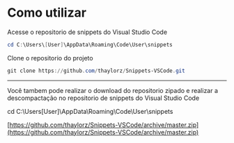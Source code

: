 # Como utilizar

Acesse o repositorio de snippets do Visual Studio Code

```powershell
cd C:\Users\[User]\AppData\Roaming\Code\User\snippets

```

Clone o repositorio do projeto

```powershell
git clone https://github.com/thaylorz/Snippets-VSCode.git
```

---

Você tambem pode realizar o download do repositorio zipado e realizar a descompactação no repositorio de snippets do Visual Studio Code

cd C:\Users\[User]\AppData\Roaming\Code\User\snippets

[https://github.com/thaylorz/Snippets-VSCode/archive/master.zip](https://github.com/thaylorz/Snippets-VSCode/archive/master.zip)
